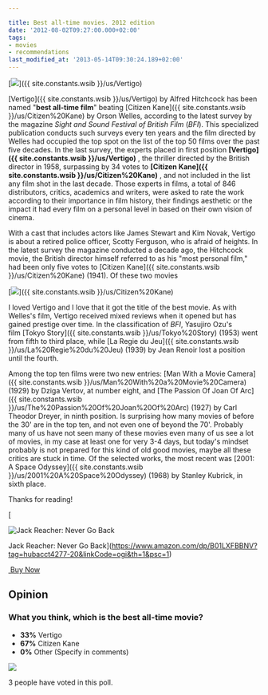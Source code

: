```yaml
---

title: Best all-time movies. 2012 edition
date: '2012-08-02T09:27:00.000+02:00'
tags:
- movies
- recommendations
last_modified_at: '2013-05-14T09:30:24.189+02:00'
---
```


[![](https://1.bp.blogspot.com/-qTYC6PB9HwE/VtVeob2KhJI/AAAAAAAAAvA/hd1-7NaJm_4/s1600/vertigo.jpg)]({{ site.constants.wsib }}/us/Vertigo)

[Vertigo]({{ site.constants.wsib }}/us/Vertigo) by Alfred Hitchcock has been named "**best all-time film**" beating [Citizen Kane]({{ site.constants.wsib }}/us/Citizen%20Kane) by Orson Welles, according to the latest survey by the magazine _Sight and Sound Festival of British Film_ (_BFI_). This specialized publication conducts such surveys every ten years and the film directed by Welles had occupied the top spot on the list of the top 50 films over the past five decades. In the last survey, the experts placed in first position **[Vertigo]({{ site.constants.wsib }}/us/Vertigo)** , the thriller directed by the British director in 1958, surpassing by 34 votes to **[Citizen Kane]({{ site.constants.wsib }}/us/Citizen%20Kane)** , and not included in the list any film shot in the last decade. Those experts in films, a total of 846 distributors, critics, academics and writers, were asked to rate the work according to their importance in film history, their findings aesthetic or the impact it had every film on a personal level in based on their own vision of cinema.  

With a cast that includes actors like James Stewart and Kim Novak, Vertigo is about a retired police officer, Scotty Ferguson, who is afraid of heights. In the latest survey the magazine conducted a decade ago, the Hitchcock movie, the British director himself referred to as his "most personal film," had been only five votes to [Citizen Kane]({{ site.constants.wsib }}/us/Citizen%20Kane) (1941). Of these two movies  

[![](https://3.bp.blogspot.com/-EEQ4QmPhSYs/VtVeoOQWLVI/AAAAAAAAAvE/xKihDi6zmwI/s320/citizen%2Bkane.jpg)]({{ site.constants.wsib }}/us/Citizen%20Kane)

I loved Vertigo and I love that it got the title of the best movie. As with Welles's film, Vertigo received mixed reviews when it opened but has gained prestige over time. In the classification of _BFI_, Yasujiro Ozu's film [Tokyo Story]({{ site.constants.wsib }}/us/Tokyo%20Story) (1953) went from fifth to third place, while [La Regie du Jeu]({{ site.constants.wsib }}/us/La%20Regie%20du%20Jeu) (1939) by Jean Renoir lost a position until the fourth.

Among the top ten films were two new entries: [Man With a Movie Camera]({{ site.constants.wsib }}/us/Man%20With%20a%20Movie%20Camera) (1929) by Dziga Vertov, at number eight, and [The Passion Of Joan Of Arc]({{ site.constants.wsib }}/us/The%20Passion%20Of%20Joan%20Of%20Arc) (1927) by Carl Theodor Dreyer, in ninth position. Is surprising how many movies of before the 30' are in the top ten, and not even one of beyond the 70'. Probably many of us have not seen many of these movies even many of us see a lot of movies, in my case at least one for very 3-4 days, but today's mindset probably is not prepared for this kind of old good movies, maybe all these critics are stuck in time. Of the selected works, the most recent was [2001: A Space Odyssey]({{ site.constants.wsib }}/us/2001%20A%20Space%20Odyssey) (1968) by Stanley Kubrick, in sixth place.  
  
Thanks for reading!

[

![Jack Reacher: Never Go Back](https://m.media-amazon.com/images/I/511kFBAI5EL._SL160_.jpg)

Jack Reacher: Never Go Back](https://www.amazon.com/dp/B01LXFBBNV?tag=hubacct4277-20&linkCode=ogi&th=1&psc=1)

[ Buy Now](https://www.amazon.com/dp/B01LXFBBNV?tag=hubacct4277-20&linkCode=ogi&th=1&psc=1)

Opinion
-------

### What you think, which is the best all-time movie?

-   **33%** Vertigo
-   **67%** Citizen Kane
-   **0%** Other (Specify in comments)

![](http://chart.apis.google.com/chart?chs=300x125&cht=p3&chco=E25E2B|6EA6AF&chd=t:33,67&chl=33%|67%)

3 people have voted in this poll.